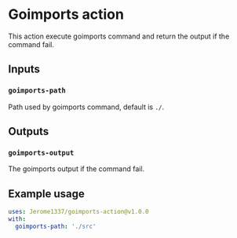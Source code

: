 # Goimports action

This action execute goimports command and return the output if the command fail.

## Inputs

### `goimports-path`

Path used by goimports command, default is `./`.

## Outputs

### `goimports-output`

The goimports output if the command fail.

## Example usage

```yaml
uses: Jerome1337/goimports-action@v1.0.0
with:
  goimports-path: './src'
````
